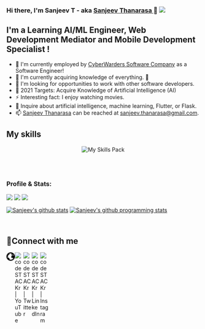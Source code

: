 ### Hi there, I'm Sanjeev  T - aka [ Sanjeev Thanarasa ](https://www.sanjeev.me) 👋 <img src="https://readme-typing-svg.herokuapp.com?font=Cookie&size=34&duration=8000&color=F7D594&center=true&vCenter=true&height=48&lines=University+Student;Frontend+developer;Artificial+Intelligence+Enthusiast;Flutter+Lover">


## I'm a Learning AI/ML Engineer, Web Development Mediator and Mobile Development Specialist !
- 🔭 I'm currently employed by [CyberWarders Software Company]() as a Software Engineer!
- 🌱 I'm currently acquiring knowledge of everything. 🤣
- 👯 I'm looking for opportunities to work with other software developers. 
- 🥅 2021 Targets: Acquire Knowledge of Artificial Intelligence (AI) 
- ⚡ Interesting fact: I enjoy watching movies. 
- 💬 Inquire about artificial intelligence, machine learning, Flutter, or Flask. 
- 📫 [Sanjeev Thanarasa]() can be reached at sanjeev.thanarasa@gmail.com.


## My skills

<p align="center">
  <img align="center" alt="My Skills Pack" src="https://user-images.githubusercontent.com/59352357/123561040-c940e500-d7c3-11eb-9833-f970bae6535b.png" />
</p>

<br />
<br />

### Profile & Stats:
<img width="40px" padding-bottom=15px src="https://user-images.githubusercontent.com/59352357/123560294-f8088c80-d7be-11eb-9d14-69ab9fefe501.png" /> <img src="https://profile-counter.glitch.me/sanji185/count.svg" /> <img width="40px" padding-bottom=15px src="https://user-images.githubusercontent.com/59352357/123560461-e4115a80-d7bf-11eb-9b67-a65f2d0d1f06.png" />

[![Sanjeev's github stats](https://github-readme-stats.vercel.app/api?username=sanji185&count_private=true&show_icons=true&theme=chartreuse-dark)](
https://profile-summary-for-github.com/user/sanji185)
[![Sanjeev's github programming stats](https://github-readme-stats.vercel.app/api/top-langs/?username=sanji185&count_private=true&show_icons=true&theme=chartreuse-dark&layout=compact)](
https://profile-summary-for-github.com/user/sanji185)


&nbsp;
## 🔗Connect with me

[<img align="left" alt="codeSTACKr.com" width="22px" src="https://raw.githubusercontent.com/iconic/open-iconic/master/svg/globe.svg" />][website]
[<img align="left" alt="codeSTACKr | YouTube" width="22px" src="https://cdn.jsdelivr.net/npm/simple-icons@v3/icons/youtube.svg" />][youtube]
[<img align="left" alt="codeSTACKr | Twitter" width="22px" src="https://cdn.jsdelivr.net/npm/simple-icons@v3/icons/twitter.svg" />][twitter]
[<img align="left" alt="codeSTACKr | LinkedIn" width="22px" src="https://cdn.jsdelivr.net/npm/simple-icons@v3/icons/linkedin.svg" />][linkedin]
[<img align="left" alt="codeSTACKr | Instagram" width="22px" src="https://cdn.jsdelivr.net/npm/simple-icons@v3/icons/instagram.svg" />][instagram]

<br />
<br />

[website]: https://www.sanjeev.me
[twitter]: https://twitter.com/sanjeev
[youtube]: https://www.youtube.com/channel/UCJkOZ4fVu4dD5UzWT1UGGww
[instagram]: https://instagram.com/
[linkedin]: https://linkedin.com/in/sanjeev-thanarasa
[websiteprofile]: https://www.sanjeev.me/#resume
